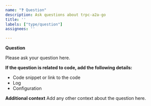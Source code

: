 ```yaml
---
name: "❓ Question"
description: Ask questions about trpc-a2a-go
title: ''
labels: ["type/question"]
assignees: ''

---
```


**Question**

Please ask your question here.

**If the question is related to code, add the following details:**
- Code snippet or link to the code
- Log
- Configuration

**Additional context**
Add any other context about the question here. 